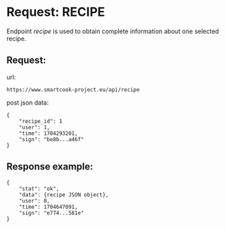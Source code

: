 # Request: RECIPE

Endpoint _recipe_ is used to obtain complete information about one selected recipe.

## Request:

url:

```
https://www.smartcook-project.eu/api/recipe
```

post json data:

```
{
    "recipe_id": 1
    "user": 1,
    "time": 1704293201,
    "sign": "be8b...a46f"
}
```

## Response example:

```
{
    "stat": "ok",
    "data": {recipe JSON object},
    "user": 0,
    "time": 1704647091,
    "sign": "e774...581e"
}
```
